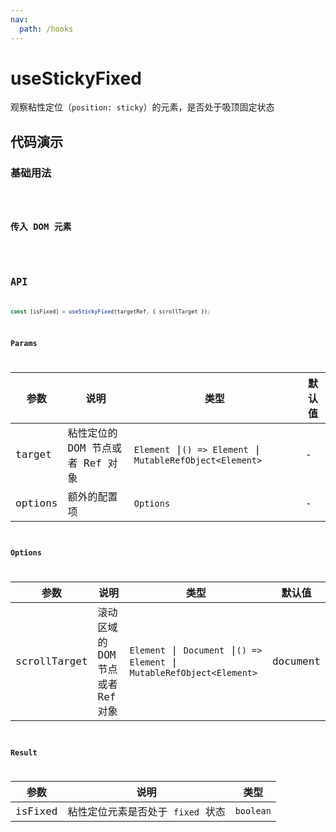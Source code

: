 ```yaml
---
nav:
  path: /hooks
---
```


# useStickyFixed

观察粘性定位（`position: sticky`）的元素，是否处于吸顶固定状态

## 代码演示

### 基础用法

<code src="./demo/demo1.tsx" />

### 传入 DOM 元素

<code src="./demo/demo2.tsx" />

## API

```typescript
const [isFixed] = useStickyFixed(targetRef, { scrollTarget });
```

### Params

| 参数    | 说明                             | 类型                                                       | 默认值 |
| ------- | -------------------------------- | ---------------------------------------------------------- | ------ |
| target  | 粘性定位的 DOM 节点或者 Ref 对象 | `Element` \|`() => Element` \| `MutableRefObject<Element>` | -      |
| options | 额外的配置项                     | `Options`                                                  | -      |

### Options

| 参数         | 说明                             | 类型                                                                     | 默认值   |
| ------------ | -------------------------------- | ------------------------------------------------------------------------ | -------- |
| scrollTarget | 滚动区域的 DOM 节点或者 Ref 对象 | `Element` \| `Document` \|`() => Element` \| `MutableRefObject<Element>` | document |

### Result

| 参数    | 说明                              | 类型      |
| ------- | --------------------------------- | --------- |
| isFixed | 粘性定位元素是否处于 `fixed` 状态 | `boolean` |
